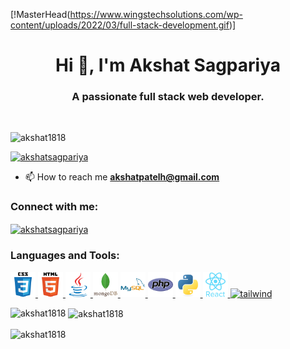 [!MasterHead(https://www.wingstechsolutions.com/wp-content/uploads/2022/03/full-stack-development.gif)]
<h1 align="center">Hi 👋, I'm Akshat Sagpariya</h1>
<h3 align="center">A passionate full stack web developer.</h3>
<img src="https://miro.medium.com/v2/resize:fit:1200/0*M4bxiCIjcTK-2Xr6.jpeg" alt="">
<p align="left"> <img src="https://komarev.com/ghpvc/?username=akshat1818&label=Profile%20views&color=0e75b6&style=flat" alt="akshat1818" /> </p>

<p align="left"> <a href="https://twitter.com/akshatsagpariya" target="blank"><img src="https://img.shields.io/twitter/follow/akshatsagpariya?logo=twitter&style=for-the-badge" alt="akshatsagpariya" /></a> </p>

- 📫 How to reach me **akshatpatelh@gmail.com**

<h3 align="left">Connect with me:</h3>
<p align="left">
<a href="https://twitter.com/akshatsagpariya" target="blank"><img align="center" src="https://raw.githubusercontent.com/rahuldkjain/github-profile-readme-generator/master/src/images/icons/Social/twitter.svg" alt="akshatsagpariya" height="30" width="40" /></a>
</p>

<h3 align="left">Languages and Tools:</h3>
<p align="left"> <a href="https://www.w3schools.com/css/" target="_blank" rel="noreferrer"> <img src="https://raw.githubusercontent.com/devicons/devicon/master/icons/css3/css3-original-wordmark.svg" alt="css3" width="40" height="40"/> </a> <a href="https://www.w3.org/html/" target="_blank" rel="noreferrer"> <img src="https://raw.githubusercontent.com/devicons/devicon/master/icons/html5/html5-original-wordmark.svg" alt="html5" width="40" height="40"/> </a> <a href="https://www.java.com" target="_blank" rel="noreferrer"> <img src="https://raw.githubusercontent.com/devicons/devicon/master/icons/java/java-original.svg" alt="java" width="40" height="40"/> </a> <a href="https://www.mongodb.com/" target="_blank" rel="noreferrer"> <img src="https://raw.githubusercontent.com/devicons/devicon/master/icons/mongodb/mongodb-original-wordmark.svg" alt="mongodb" width="40" height="40"/> </a> <a href="https://www.mysql.com/" target="_blank" rel="noreferrer"> <img src="https://raw.githubusercontent.com/devicons/devicon/master/icons/mysql/mysql-original-wordmark.svg" alt="mysql" width="40" height="40"/> </a> <a href="https://www.php.net" target="_blank" rel="noreferrer"> <img src="https://raw.githubusercontent.com/devicons/devicon/master/icons/php/php-original.svg" alt="php" width="40" height="40"/> </a> <a href="https://www.python.org" target="_blank" rel="noreferrer"> <img src="https://raw.githubusercontent.com/devicons/devicon/master/icons/python/python-original.svg" alt="python" width="40" height="40"/> </a> <a href="https://reactjs.org/" target="_blank" rel="noreferrer"> <img src="https://raw.githubusercontent.com/devicons/devicon/master/icons/react/react-original-wordmark.svg" alt="react" width="40" height="40"/> </a> <a href="https://tailwindcss.com/" target="_blank" rel="noreferrer"> <img src="https://www.vectorlogo.zone/logos/tailwindcss/tailwindcss-icon.svg" alt="tailwind" width="40" height="40"/> </a> </p>

<p><img align="left" src="https://github-readme-stats.vercel.app/api/top-langs?username=akshat1818&show_icons=true&locale=en&layout=compact" alt="akshat1818" /></p>

<p>&nbsp;<img align="center" src="https://github-readme-stats.vercel.app/api?username=akshat1818&show_icons=true&locale=en" alt="akshat1818" /></p>

<p><img align="center" src="https://github-readme-streak-stats.herokuapp.com/?user=akshat1818&" alt="akshat1818" /></p>
